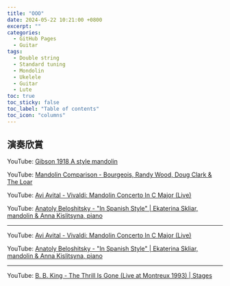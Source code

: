 ```yaml
---
title: "OOO"
date: 2024-05-22 10:21:00 +0800
excerpt: ""
categories: 
  - GitHub Pages
  - Guitar
tags:
  - Double string
  - Standard tuning
  - Mondolin
  - Ukelele
  - Guitar
  - Lute
toc: true
toc_sticky: false
toc_label: "Table of contents"
toc_icon: "columns"
---
```


## 演奏欣賞

YouTube: [Gibson 1918 A style mandolin](<https://www.youtube.com/watch?v=shAcHMs9_80>)

YouTube: [Mandolin Comparison - Bourgeois, Randy Wood, Doug Clark & The Loar](<https://www.youtube.com/watch?v=TzN9ZGdz4oA>)

YouTube: [Avi Avital - Vivaldi: Mandolin Concerto In C Major (Live)](<https://www.youtube.com/watch?v=aXBWrNN64z8>)

YouTube: [Anatoly Beloshitsky - "In Spanish Style" \| Ekaterina Skliar, mandolin & Anna Kislitsyna, piano](<https://www.youtube.com/watch?v=xVkAQlybLT8>)

------------------------



YouTube: [Avi Avital - Vivaldi: Mandolin Concerto In C Major (Live)](<https://www.youtube.com/watch?v=aXBWrNN64z8>)

YouTube: [Anatoly Beloshitsky - "In Spanish Style" \| Ekaterina Skliar, mandolin & Anna Kislitsyna, piano](<https://www.youtube.com/watch?v=xVkAQlybLT8>)

------------------------



YouTube: [B. B. King - The Thrill Is Gone (Live at Montreux 1993) \| Stages](<https://www.youtube.com/watch?v=4fk2prKnYnI>)








